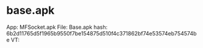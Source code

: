 # base.apk

App: MFSocket.apk
File: Base.apk
hash: 6b2d11765d5f1965b9550f7be154875d510f4c371862bf74e53574eb754574be
VT: 
